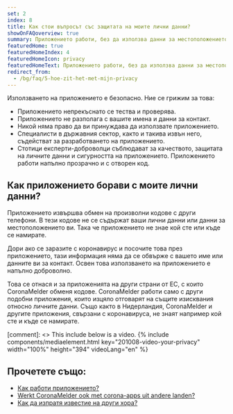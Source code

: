 ```yaml
---
set: 2
index: 8
title: Как стои въпросът със защитата на моите лични данни?
showOnFAQoverview: true
summary: Приложението работи, без да използва данни за местоположението ти, имейл адреса, телефонния номер или други данни за контакт с теб.
featuredHome: true
featuredHomeIndex: 4
featuredHomeIcon: privacy
featuredHomeText: Приложението работи, без да използва данни за местоположението ти, имейл адреса, телефонния номер или други данни за контакт с теб.
redirect_from: 
  - /bg/faq/5-hoe-zit-het-met-mijn-privacy
---
```

Използването на приложението е безопасно. Ние се грижим за това:

- Приложението непрекъснато се тества и проверява.
- Приложението не разполага с вашите имена и данни за контакт.
- Никой няма право да ви принуждава да използвате приложението.
- Специалисти в държавния сектор, както и такива извън него, съдействат за разработването на приложението.
- Стотици експерти-доброволци съблюдават за качеството, защитата на личните данни и сигурността на приложението. Приложението работи напълно прозрачно и с отворен код.

## Как приложението борави с моите лични данни?

Приложението извършва обмен на произволни кодове с други телефони. В тези кодове не се съдържат ваши лични данни или данни за местоположението ви. Така че приложението не знае кой сте или къде се намирате.

Дори ако се заразите с коронавирус и посочите това през приложението, тази информация няма да се обвърже с вашето име или данните ви за контакт. Освен това използването на приложението е напълно доброволно.

Това се отнася и за приложенията на други страни от ЕС, с които CoronaMelder обменя кодове. CoronaMelder работи само с други подобни приложения, които изцяло отговарят на същите изисквания относно личните данни. Също както в Нидерландия, CoronaMelder и другите приложения, свързани с коронавируса, не знаят например кой сте и къде се намирате.

[comment]: <> This include below is a video.
{% include components/mediaelement.html key="201008-video-your-privacy" width="100%" height="394"  videoLang="en" %}

## Прочетете също:
 
- [Как работи приложението?](/{{page.lang}}/faq/1-2-hoe-werkt-de-app)
- [Werkt CoronaMelder ook met corona-apps uit andere landen?](/{{page.lang}}/faq/13-gebruik-app-uit-ander-land)
- [Как да изпратя известие на други хора?](/{{page.lang}}/faq/1-4-hoe-stuur-ik-een-melding)
